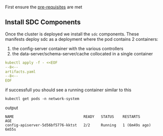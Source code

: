<script type="text/javascript" src="https://viewer.diagrams.net/js/viewer-static.min.js" async></script>

First ensure the [pre-requisites](2_prereq.md) are met

## Install SDC Components

Once the cluster is deployed we install the `sdc` components. These manifests deploy sdc as a deployment where the pod contains 2 containers:

1. the config-server container with the various controllers
2. the data-server/schema-server/cache collocated in a single container

```yaml
kubectl apply -f - <<EOF
--8<--
artifacts.yaml
--8<--
EOF
```

if successfull you should see a running container similar to this

```
kubectl get pods -n network-system
```

output

```
NAME                                READY   STATUS    RESTARTS        AGE
config-apiserver-5d56bf5776-kktst   2/2     Running   1 (6m49s ago)   6m55s
```